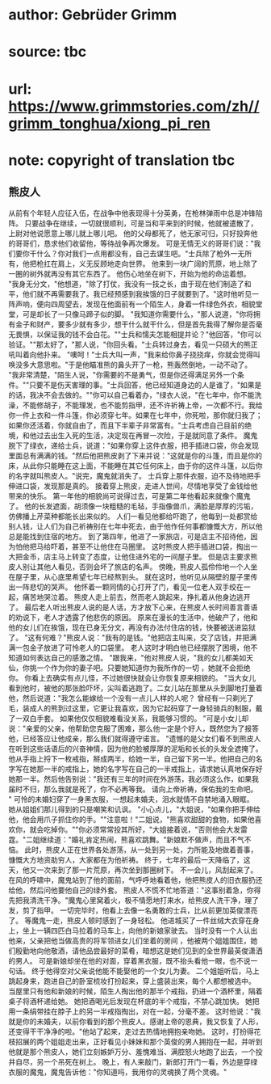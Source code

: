 # author: Gebrüder Grimm
# source: tbc
# url: https://www.grimmstories.com/zh//grimm_tonghua/xiong_pi_ren
# note: copyright of translation tbc

## 熊皮人 

从前有个年轻人应征入伍，在战争中他表现得十分英勇，在枪林弹雨中总是冲锋陷阵。
只要战争在继续，一切就很顺利，可是当和平来到的时候，他就被遣散了，上尉对他说愿意上哪儿就上哪儿吧。
他的父母都死了，他无家可归，只好投奔他的哥哥们，恳求他们收留他，等待战争再次爆发。
可是无情无义的哥哥们说："我们要你干什么？你对我们一点用都没有，自己去谋生吧。"士兵除了枪外一无所有，他把枪扛在肩上，义无反顾地走向世界。
他来到一块广阔的荒原，地上除了一圈的树外就再没有其它东西了。
他伤心地坐在树下，开始为他的命运着想。
"我身无分文，"他想道，"除了打仗，我没有一技之长，由于现在他们制造了和平，他们就不再需要我了。我已经预感到我挨饿的日子就要到了。"这时他听见一阵声响，便向四周望去，发现在他面前有一个陌生人，身着一件绿色外衣，相貌堂堂，可是却长了一只像马蹄子似的脚。
"我知道你需要什么，"那人说道，"你将拥有金子和财产，要多少就有多少，想干什么就干什么，但是首先我得了解你是否毫无畏惧，以保证我的钱不会白花。""士兵和懦夫怎能相提并论？"他回答，"你可以验证。""那太好了，"那人说，"你回头看。"士兵转过身去，看见一只硕大的熊正吼叫着向他扑来。
"噢呵！"士兵大叫一声，"我来给你鼻子挠挠痒，你就会觉得叫唤没多大意思啦。"于是他瞄准熊的鼻头开了一枪，熊轰然倒地，一动不动了。
"我非常清楚，"陌生人说，"你需要的不是勇气，但是你还得满足另外一个条件。""只要不是伤天害理的事。"士兵回答，他已经知道身边的人是谁了，"如果是的话，我决不会去做的。""你可以自己看着办，"绿衣人说，"在七年中，你不能洗澡，不能修胡子，不能理发，也不能剪指甲，还不许祈祷上帝，一次都不行。我给你一件上衣和一件斗篷，你必须穿七年。如果在七年中，你死啦，那你就归我了；如果你还活着，你就自由了，而且下半辈子非常富有。"士兵考虑自己目前的绝境，和他过去出生入死的生活，决定现在再冒一次险，于是就同意了条件。
魔鬼脱下了绿衣，递给士兵，说道："如果你穿上这件衣服，把手插进口袋，你会发现里面总有满满的钱。"然后他把熊皮剥了下来并说："这就是你的斗篷，而且是你的床，从此你只能睡在这上面，不能睡在其它任何床上，由于你的这件斗篷，以后你的名字就叫熊皮人。"说完，魔鬼就消失了。
士兵穿上那件衣服，迫不及待地把手伸进口袋，发现那是真的。
接着穿上熊皮，走进人世间，尽情地享受了金钱给他带来的快乐。
第一年他的相貌尚可说得过去，可是第二年他看起来就像个魔鬼了。
他的长发遮面，胡须像一块粗糙的毛毡，手指像兽爪，满脸是厚厚的污垢，仿佛播上芹菜种都能长出来似的。
人们一看见他都给吓跑了，他每到一处都赏给别人钱，让人们为自己祈祷别在七年中死去，由于他作任何事都慷慨大方，所以他总是能找到住宿的地方。
到了第四年，他进了一家旅店，可是店主不招待他，因为怕他把马给吓着，甚至不让他住在马圈里。
这时熊皮人把手插进口袋，掏出一大把金币，店主马上转变了态度，让他住进外宅的一间屋子里。
但是店主要求熊皮人别让其他人看见，否则会坏了旅店的名声。
傍晚，熊皮人孤伶伶地一个人坐在屋子里，从心底里希望七年已经熬到头。
就在这时，他听见从隔壁的屋子里传出一阵悲切的哭声。
他怀着一颗同情的心打开了门，看见一位老人双手绞在一起，痛苦地哭泣着。
熊皮人走上前去，然而老人跳起来，挣扎着从他身边逃开了。
最后老人听出熊皮人说的是人话，方才放下心来，在熊皮人长时间善言善语的劝说下，老人才透露了他悲伤的原因。
原来在漫长的生活中，他破产了，他和他的女儿们在挨饿，现在已身无分文，再没有办法付住店的钱，快要被送进监狱了。
"这有何难？"熊皮人说："我有的是钱。"他把店主叫来，交了店钱，并把满满一包金子放进了可怜老人的口袋里。
老人这时才明白他已经摆脱了困境，他不知道如何表达自己的感激之情。
"跟我来，"他对熊皮人说，"我的女儿都美如天仙，你挑一个作为你的妻子吧。只要她知道你为我所作的一切
，她就不会拒绝你。
你看上去确实有点儿怪，不过她很快就会让你恢复原来相貌的。
"当大女儿看到他时，被他的那张脸吓坏，尖叫着逃跑了。二女儿站在那里从头到脚地打量着他，然后说道："我怎么能嫁给一个没有一点儿人样的人呢？
曾经有一只剃光了毛，装成人的熊到过这里，它更让我喜欢，因为它起码穿了一身轻骑兵的制服，戴了一双白手套。
如果他仅仅相貌难看没关系，我能够习惯的。
"可是小女儿却说："亲爱的父亲，他帮助您克服了困难，那么他一定是个好人，既然您为了报答他，已经答应让他成亲，那么我们就得遵守诺言。
"遗憾的是父女们看不到熊皮人在听到这些话语后的兴奋神情，因为他的脸被厚厚的泥垢和长长的头发全遮掩了。他从手指上捋下一枚戒指，掰成两半，给她一半，自己留下另一半。他把自己的名字写在她那一半的戒指上，她的名字写在自己的一半戒指上，请求她认真地保存好她那一半。然后他告别说："我还有三年的时间在外游荡，我必须这么作，如果我届时不归，那么我就是死了，你不必再等我。
请向上帝祈祷，保佑我的生命吧。 "
可怜的未婚妇穿了一身黑衣服，一想起未婚夫，泪水就情不自禁地涌入眼眶。
她从姐姐们那儿得到的只是嘲笑和讥讽。
"小心点儿，"大姐说，"如果你把手伸给他，他会用爪子抓住你的手。""注意啦！"二姐说，"熊喜欢甜甜的食物，如果他喜欢你，就会吃掉你。""你必须常常投其所好，"大姐接着说，"否则他会大发雷霆。"二姐继续道："婚礼肯定热闹，熊喜欢跳舞。"新娘默不做声，而且不气不恼。
此时，熊皮人正在世界各处游荡，从一处到另一处，力所能及地做着善事，慷慨大方地资助穷人，大家都在为他祈祷。
终于，七年的最后一天降临了，这天，他又一次来到了那一片荒原，再次坐到那圈树下。
不一会儿，风刮起来了。
在风的呼啸中，魔鬼站到了他的面前，气呼呼地看着他，他把熊皮人的旧衣服扔还给他，然后问他要他自己的绿外套。
熊皮人不慌不忙地答道："这事别着急，你得先把我清洗干净。"魔鬼心里窝着火，极不情愿地打来水，给熊皮人洗干净，理了发，剪了指甲。
一切完毕时，他看上去像一名勇敢的士兵，比从前更加英俊漂亮了。
等魔鬼一走，熊皮人顿时感到了一身轻松。
他进城买了一件丝绒大衣穿在身上，坐上一辆四匹白马拉着的马车上，向他的新娘家驶去。
当时没有一个人认出他来，父亲把他当做高贵的将军领进女儿们坐着的房间
，他被两个姐姐围住，她们殷勤地向他敬酒，请他品尝最好的菜肴，暗想这是她们见到的全世界最英俊潇洒的男人。
可是新娘却坐在他的对面，穿着黑衣服，既不抬头看他一眼，也不说一句话。
终于他得空对父亲说他能不能娶他的一个女儿为妻。
二个姐姐听后，马上跳起身来，跑进自己的卧室梳妆打扮起来，穿上盛装出来，每个人都想被选中。
当屋里只有他和新娘的时候，陌生人掏出他的那半个戒指，扔进一个酒杯里，隔着桌子将酒杯递给她。
她把酒喝光后发现在杯底的半个戒指，不禁心跳加快。
她把用一条绢带挂在脖子上的另一半戒指掏出，对在一起，分毫不差。
这时他说："我就是你的未婚夫，以前你看到的那个熊皮人。感谢上帝的恩典，我又恢复了人形，还变得干干净净的啦。"他站了起来，走过去热情地拥抱亲吻她。
这时，打扮得花枝招展的两个姐姐走出来，正好看见小妹妹和那个英俊的男人拥抱在一起，并听到他就是那个熊皮人，她们立刻嫉妒万分、羞愧难当、满腔怒火地跑了出去，一个投井自尽，另一个吊死在树上。
晚上，有人来敲门，新郎打开门一看，外边是穿绿衣服的魔鬼，魔鬼告诉他："你知道吗，我用你的灵魂换了两个灵魂。"
